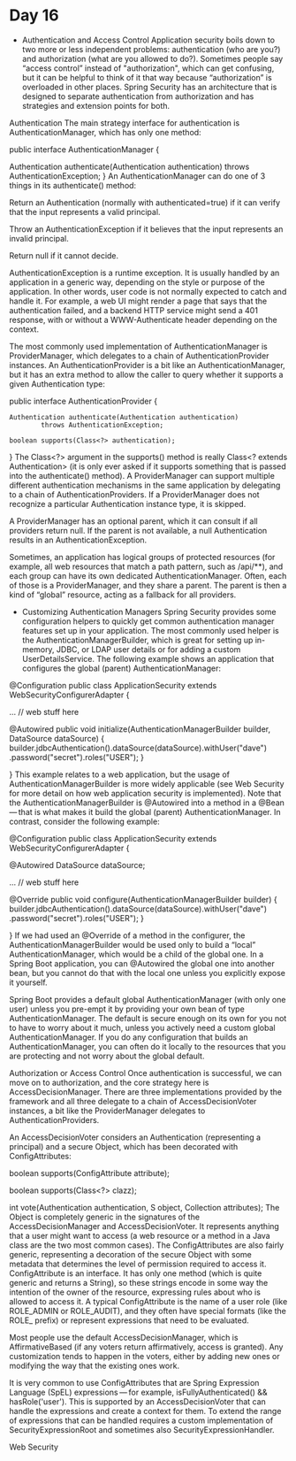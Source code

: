 # Day 16
- Authentication and Access Control
Application security boils down to two more or less independent problems: authentication (who are you?) and authorization (what are you allowed to do?). Sometimes people say “access control” instead of "authorization", which can get confusing, but it can be helpful to think of it that way because “authorization” is overloaded in other places. Spring Security has an architecture that is designed to separate authentication from authorization and has strategies and extension points for both.

Authentication
The main strategy interface for authentication is AuthenticationManager, which has only one method:

public interface AuthenticationManager {

  Authentication authenticate(Authentication authentication)
    throws AuthenticationException;
}
An AuthenticationManager can do one of 3 things in its authenticate() method:

Return an Authentication (normally with authenticated=true) if it can verify that the input represents a valid principal.

Throw an AuthenticationException if it believes that the input represents an invalid principal.

Return null if it cannot decide.

AuthenticationException is a runtime exception. It is usually handled by an application in a generic way, depending on the style or purpose of the application. In other words, user code is not normally expected to catch and handle it. For example, a web UI might render a page that says that the authentication failed, and a backend HTTP service might send a 401 response, with or without a WWW-Authenticate header depending on the context.

The most commonly used implementation of AuthenticationManager is ProviderManager, which delegates to a chain of AuthenticationProvider instances. An AuthenticationProvider is a bit like an AuthenticationManager, but it has an extra method to allow the caller to query whether it supports a given Authentication type:

public interface AuthenticationProvider {

	Authentication authenticate(Authentication authentication)
			throws AuthenticationException;

	boolean supports(Class<?> authentication);
}
The Class<?> argument in the supports() method is really Class<? extends Authentication> (it is only ever asked if it supports something that is passed into the authenticate() method). A ProviderManager can support multiple different authentication mechanisms in the same application by delegating to a chain of AuthenticationProviders. If a ProviderManager does not recognize a particular Authentication instance type, it is skipped.

A ProviderManager has an optional parent, which it can consult if all providers return null. If the parent is not available, a null Authentication results in an AuthenticationException.

Sometimes, an application has logical groups of protected resources (for example, all web resources that match a path pattern, such as /api/**), and each group can have its own dedicated AuthenticationManager. Often, each of those is a ProviderManager, and they share a parent. The parent is then a kind of “global” resource, acting as a fallback for all providers.

- Customizing Authentication Managers
Spring Security provides some configuration helpers to quickly get common authentication manager features set up in your application. The most commonly used helper is the AuthenticationManagerBuilder, which is great for setting up in-memory, JDBC, or LDAP user details or for adding a custom UserDetailsService. The following example shows an application that configures the global (parent) AuthenticationManager:

@Configuration
public class ApplicationSecurity extends WebSecurityConfigurerAdapter {

   ... // web stuff here

  @Autowired
  public void initialize(AuthenticationManagerBuilder builder, DataSource dataSource) {
    builder.jdbcAuthentication().dataSource(dataSource).withUser("dave")
      .password("secret").roles("USER");
  }

}
This example relates to a web application, but the usage of AuthenticationManagerBuilder is more widely applicable (see Web Security for more detail on how web application security is implemented). Note that the AuthenticationManagerBuilder is @Autowired into a method in a @Bean — that is what makes it build the global (parent) AuthenticationManager. In contrast, consider the following example:

@Configuration
public class ApplicationSecurity extends WebSecurityConfigurerAdapter {

  @Autowired
  DataSource dataSource;

   ... // web stuff here

  @Override
  public void configure(AuthenticationManagerBuilder builder) {
    builder.jdbcAuthentication().dataSource(dataSource).withUser("dave")
      .password("secret").roles("USER");
  }

}
If we had used an @Override of a method in the configurer, the AuthenticationManagerBuilder would be used only to build a “local” AuthenticationManager, which would be a child of the global one. In a Spring Boot application, you can @Autowired the global one into another bean, but you cannot do that with the local one unless you explicitly expose it yourself.

Spring Boot provides a default global AuthenticationManager (with only one user) unless you pre-empt it by providing your own bean of type AuthenticationManager. The default is secure enough on its own for you not to have to worry about it much, unless you actively need a custom global AuthenticationManager. If you do any configuration that builds an AuthenticationManager, you can often do it locally to the resources that you are protecting and not worry about the global default.

Authorization or Access Control
Once authentication is successful, we can move on to authorization, and the core strategy here is AccessDecisionManager. There are three implementations provided by the framework and all three delegate to a chain of AccessDecisionVoter instances, a bit like the ProviderManager delegates to AuthenticationProviders.

An AccessDecisionVoter considers an Authentication (representing a principal) and a secure Object, which has been decorated with ConfigAttributes:

boolean supports(ConfigAttribute attribute);

boolean supports(Class<?> clazz);

int vote(Authentication authentication, S object,
        Collection<ConfigAttribute> attributes);
The Object is completely generic in the signatures of the AccessDecisionManager and AccessDecisionVoter. It represents anything that a user might want to access (a web resource or a method in a Java class are the two most common cases). The ConfigAttributes are also fairly generic, representing a decoration of the secure Object with some metadata that determines the level of permission required to access it. ConfigAttribute is an interface. It has only one method (which is quite generic and returns a String), so these strings encode in some way the intention of the owner of the resource, expressing rules about who is allowed to access it. A typical ConfigAttribute is the name of a user role (like ROLE_ADMIN or ROLE_AUDIT), and they often have special formats (like the ROLE_ prefix) or represent expressions that need to be evaluated.

Most people use the default AccessDecisionManager, which is AffirmativeBased (if any voters return affirmatively, access is granted). Any customization tends to happen in the voters, either by adding new ones or modifying the way that the existing ones work.

It is very common to use ConfigAttributes that are Spring Expression Language (SpEL) expressions — for example, isFullyAuthenticated() && hasRole('user'). This is supported by an AccessDecisionVoter that can handle the expressions and create a context for them. To extend the range of expressions that can be handled requires a custom implementation of SecurityExpressionRoot and sometimes also SecurityExpressionHandler.

Web Security
